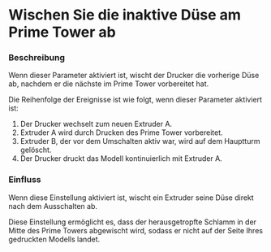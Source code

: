 Wischen Sie die inaktive Düse am Prime Tower ab
====
### **Beschreibung**
Wenn dieser Parameter aktiviert ist, wischt der Drucker die vorherige Düse ab, nachdem er die nächste im Prime Tower vorbereitet hat.

Die Reihenfolge der Ereignisse ist wie folgt, wenn dieser Parameter aktiviert ist:
1. Der Drucker wechselt zum neuen Extruder A.
2. Extruder A wird durch Drucken des Prime Tower vorbereitet.
3. Extruder B, der vor dem Umschalten aktiv war, wird auf dem Hauptturm gelöscht.
4. Der Drucker druckt das Modell kontinuierlich mit Extruder A.

### **Einfluss**
Wenn diese Einstellung aktiviert ist, wischt ein Extruder seine Düse direkt nach dem Ausschalten ab.

Diese Einstellung ermöglicht es, dass der herausgetropfte Schlamm in der Mitte des Prime Towers abgewischt wird, sodass er nicht auf der Seite Ihres gedruckten Modells landet.